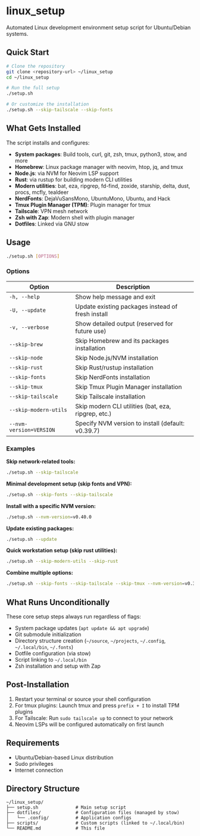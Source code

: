 # linux_setup

Automated Linux development environment setup script for Ubuntu/Debian systems.

## Quick Start

```bash
# Clone the repository
git clone <repository-url> ~/linux_setup
cd ~/linux_setup

# Run the full setup
./setup.sh

# Or customize the installation
./setup.sh --skip-tailscale --skip-fonts
```

## What Gets Installed

The script installs and configures:

- **System packages**: Build tools, curl, git, zsh, tmux, python3, stow, and more
- **Homebrew**: Linux package manager with neovim, htop, jq, and tmux
- **Node.js**: via NVM for Neovim LSP support
- **Rust**: via rustup for building modern CLI utilities
- **Modern utilities**: bat, eza, ripgrep, fd-find, zoxide, starship, delta, dust, procs, mcfly, tealdeer
- **NerdFonts**: DejaVuSansMono, UbuntuMono, Ubuntu, and Hack
- **Tmux Plugin Manager (TPM)**: Plugin manager for tmux
- **Tailscale**: VPN mesh network
- **Zsh with Zap**: Modern shell with plugin manager
- **Dotfiles**: Linked via GNU stow

## Usage

```bash
./setup.sh [OPTIONS]
```

### Options

| Option | Description |
|--------|-------------|
| `-h, --help` | Show help message and exit |
| `-U, --update` | Update existing packages instead of fresh install |
| `-v, --verbose` | Show detailed output (reserved for future use) |
| `--skip-brew` | Skip Homebrew and its packages installation |
| `--skip-node` | Skip Node.js/NVM installation |
| `--skip-rust` | Skip Rust/rustup installation |
| `--skip-fonts` | Skip NerdFonts installation |
| `--skip-tmux` | Skip Tmux Plugin Manager installation |
| `--skip-tailscale` | Skip Tailscale installation |
| `--skip-modern-utils` | Skip modern CLI utilities (bat, eza, ripgrep, etc.) |
| `--nvm-version=VERSION` | Specify NVM version to install (default: v0.39.7) |

### Examples

**Skip network-related tools:**
```bash
./setup.sh --skip-tailscale
```

**Minimal development setup (skip fonts and VPN):**
```bash
./setup.sh --skip-fonts --skip-tailscale
```

**Install with a specific NVM version:**
```bash
./setup.sh --nvm-version=v0.40.0
```

**Update existing packages:**
```bash
./setup.sh --update
```

**Quick workstation setup (skip rust utilities):**
```bash
./setup.sh --skip-modern-utils --skip-rust
```

**Combine multiple options:**
```bash
./setup.sh --skip-fonts --skip-tailscale --skip-tmux --nvm-version=v0.39.7
```

## What Runs Unconditionally

These core setup steps always run regardless of flags:

- System package updates (`apt update && apt upgrade`)
- Git submodule initialization
- Directory structure creation (`~/source`, `~/projects`, `~/.config`, `~/.local/bin`, `~/.fonts`)
- Dotfile configuration (via stow)
- Script linking to `~/.local/bin`
- Zsh installation and setup with Zap

## Post-Installation

1. Restart your terminal or source your shell configuration
2. For tmux plugins: Launch tmux and press `prefix + I` to install TPM plugins
3. For Tailscale: Run `sudo tailscale up` to connect to your network
4. Neovim LSPs will be configured automatically on first launch

## Requirements

- Ubuntu/Debian-based Linux distribution
- Sudo privileges
- Internet connection

## Directory Structure

```
~/linux_setup/
├── setup.sh              # Main setup script
├── dotfiles/             # Configuration files (managed by stow)
│   └── .config/          # Application configs
├── scripts/              # Custom scripts (linked to ~/.local/bin)
└── README.md             # This file
```
